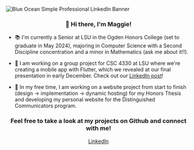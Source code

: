 ![Blue Ocean Simple Professional LinkedIn Banner](https://user-images.githubusercontent.com/81037163/178507560-fe8d4b08-ae99-4dfc-8c83-f31294736ff7.png)

### <div align="center">👋 Hi there, I'm Maggie!</div>

- 📚 I'm currently a Senior at LSU in the Ogden Honors College (set to graduate in May 2024), majoring in Computer Science with a Second Discipline concentration and a minor in Mathematics (ask me about it!!).

- 🔭 I am working on a group project for CSC 4330 at LSU where we're creating a mobile app with Flutter, which we revealed at our final presentation in early December. Check out our [LinkedIn post](https://www.linkedin.com/posts/maggiestewart225_industry-activity-6997605501874180096-V0le?utm_source=share&utm_medium=member_desktop)!

- 🌱 In my free time, I am working on a website project from start to finish (design -> implementation -> dynamic hosting) for my Honors Thesis and developing my personal website for the Distinguished Communicators program.

### <div align="center">Feel free to take a look at my projects on Github and connect with me!</div>

<p align="center"> <a href="https://www.linkedin.com/in/maggiestewart225/">LinkedIn</a><p>

<!-- <p align="center"> <a href="https://www.linkedin.com/in/maggiestewart225/">LinkedIn</a> | 
<a href="https://maggiestewart.github.io/MaggiePersonalWebsite/"> Personal Website<p> -->



<!--
**maggiestewart/maggiestewart** is a ✨ _special_ ✨ repository because its `README.md` (this file) appears on your GitHub profile.

Here are some ideas to get you started:

- 🔭 I’m currently working on ...
- 🌱 I’m currently learning ...
- 👯 I’m looking to collaborate on ...
- 🤔 I’m looking for help with ...
- 💬 Ask me about ...
- 📫 How to reach me: ...
- 😄 Pronouns: ...
- ⚡ Fun fact: ...
-->

